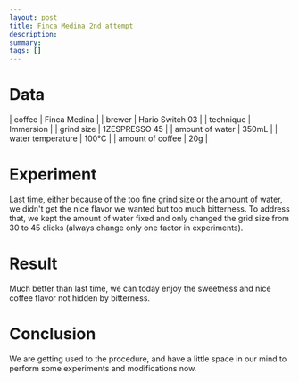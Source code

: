 ```yaml
---
layout: post
title: Finca Medina 2nd attempt
description:
summary:
tags: []
---
```


# Data

| coffee            | Finca Medina |
| brewer            | Hario Switch 03           |
| technique         | Immersion     |
| grind size        |    1ZESPRESSO 45 | 
| amount of water   | 350mL                     |
| water temperature | 100°C                     |
| amount of coffee  | 20g                       |


# Experiment

[Last time](http://sotaro.io/umacafe/2023/02/14/finca-media), either because of the too fine grind size or the amount of water, we didn't get the nice flavor we wanted but too much bitterness. To address that, we kept the amount of water fixed and only changed the grid size from 30 to 45 clicks (always change only one factor in experiments).

# Result

Much better than last time, we can today enjoy the sweetness and nice coffee flavor not hidden by bitterness.

# Conclusion

We are getting used to the procedure, and have a little space in our mind to perform some experiments and modifications now.

